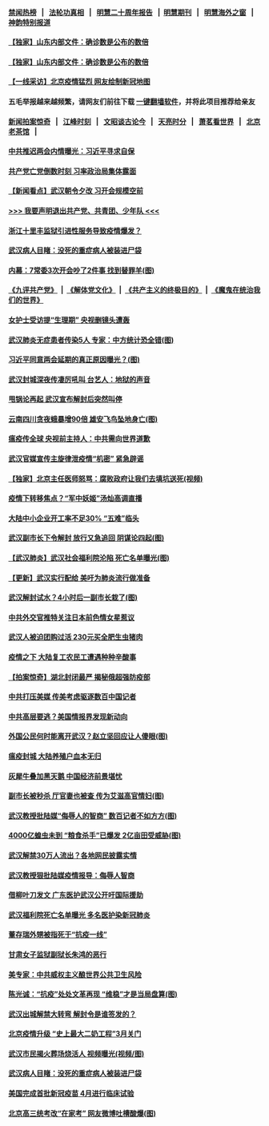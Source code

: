 #### [禁闻热榜](热点新闻.md?=0)  &nbsp;&nbsp;|&nbsp;&nbsp; [法轮功真相](https://github.com/gfw-breaker/truth/blob/master/README.md?=0) &nbsp;&nbsp;|&nbsp;&nbsp; [明慧二十周年报告](https://github.com/gfw-breaker/mh-reports/blob/master/README.md?=0) &nbsp;&nbsp;|&nbsp;&nbsp;[明慧期刊](https://github.com/gfw-breaker/mh-qikan) &nbsp;&nbsp;|&nbsp;&nbsp; [明慧海外之窗](https://github.com/gfw-breaker/mh-news/blob/master/README.md?=0) &nbsp;&nbsp;|&nbsp;&nbsp; [神韵特别报道](https://github.com/gfw-breaker/mh-news/blob/master/shenyun.md?=0)
#### [ 【独家】山东内部文件：确诊数是公布的数倍](https://github.com/gfw-breaker/banned-news/blob/master/pages/nf4514/n11891016.md)
#### [ 【独家】山东内部文件：确诊数是公布的数倍](https://github.com/gfw-breaker/banned-news/blob/master/pages/nsc413/n11891016.md)
#### [ 【一线采访】北京疫情猛烈 网友绘制新冠地图](https://github.com/gfw-breaker/banned-news/blob/master/pages/nf4514/n11894212.md)
#### 五毛举报越来越频繁，请网友们前往下载 [一键翻墙软件](https://github.com/gfw-breaker/ssr-accounts)，并将此项目推荐给亲友
#### [新闻拍案惊奇](https://github.com/gfw-breaker/banned-news/blob/master/pages/link4.md) &nbsp;&nbsp;|&nbsp;&nbsp; [江峰时刻](https://github.com/gfw-breaker/banned-news/blob/master/pages/link4.md) &nbsp;&nbsp;|&nbsp;&nbsp; [文昭谈古论今](https://github.com/gfw-breaker/banned-news/blob/master/pages/link4.md) &nbsp;&nbsp;|&nbsp;&nbsp; [天亮时分](https://github.com/gfw-breaker/banned-news/blob/master/pages/link4.md) &nbsp;&nbsp;|&nbsp;&nbsp; [萧茗看世界](https://github.com/gfw-breaker/banned-news/blob/master/pages/link4.md) &nbsp;&nbsp;|&nbsp;&nbsp; [北京老茶馆](https://github.com/gfw-breaker/banned-news/blob/master/pages/link4.md) &nbsp;&nbsp;|&nbsp;&nbsp; 
#### [ 中共推迟两会内情曝光：习近平寻求自保](https://github.com/gfw-breaker/banned-news/blob/master/pages/prog1138/a102784926.md)
#### [ 共产党亡党倒数时刻 习率政治局集体露面](https://github.com/gfw-breaker/banned-news/blob/master/pages/nf4514/n11893305.md)
#### [ 【新闻看点】武汉朝令夕改 习开会规模空前](https://github.com/gfw-breaker/banned-news/blob/master/pages/nsc413/n11892858.md)
#### [>>> 我要声明退出共产党、共青团、少年队 <<<](https://github.com/begood0513/goodnews/blob/master/quit/letter.md) 
#### [ 浙江十里丰监狱引进性服务导致疫情爆发？](https://github.com/gfw-breaker/banned-news/blob/master/pages/nsc413/n11892816.md)
#### [ 武汉病人目睹：没死的重症病人被装进尸袋](https://github.com/gfw-breaker/banned-news/blob/master/pages/nf4514/n11892728.md)
#### [ 内幕：7常委3次开会吵了2件事 找到替罪羊(图)](https://github.com/gfw-breaker/banned-news/blob/master/pages/p2/924169.md)
#### [《九评共产党》](https://github.com/begood0513/9ping.md/blob/master/README.md) &nbsp;|&nbsp; [《解体党文化》](../../../../jtdwh.md/blob/master/README.md)  &nbsp;|&nbsp; [《共产主义的终极目的》](../../../../gczydzjmd.md/blob/master/README.md) &nbsp;|&nbsp; [《魔鬼在统治我们的世界》](../../../../mgztzwmdsj.md/blob/master/README.md) 
#### [ 女护士受访提“生理期” 央视删镜头遭轰](https://github.com/gfw-breaker/banned-news/blob/master/pages/nsc413/n11895768.md)
#### [ 武汉肺炎无症患者传染5人 专家：中方统计恐全错(图)](https://github.com/gfw-breaker/banned-news/blob/master/pages/p1/924252.md)
#### [ 习近平同意两会延期的真正原因曝光？(图)](https://github.com/gfw-breaker/banned-news/blob/master/pages/p2/924228.md)
#### [ 武汉封城深夜传凄厉吼叫 台艺人：地狱的声音](https://github.com/gfw-breaker/banned-news/blob/master/pages/nsc413/n11893329.md)
#### [ 甩锅论再起 武汉宣布解封后突然叫停](https://github.com/gfw-breaker/banned-news/blob/master/pages/nf4514/n11891989.md)
#### [ 云南四川贪夜蛾暴增90倍 雄安飞鸟坠地身亡(图)](https://github.com/gfw-breaker/banned-news/blob/master/pages/p1/924249.md)
#### [ 瘟疫传全球 央视前主持人：中共需向世界道歉](https://github.com/gfw-breaker/banned-news/blob/master/pages/nsc413/n11894490.md)
#### [ 武汉官媒宣传主旋律泄疫情“机密” 紧急辟谣](https://github.com/gfw-breaker/banned-news/blob/master/pages/nsc413/n11893026.md)
#### [ 【独家】北京主任医师怒骂：腐败政府让我们去填坑送死(视频)](https://github.com/gfw-breaker/banned-news/blob/master/pages/p1/924233.md)
#### [ 疫情下转移焦点？“军中妖姬”汤灿高调直播](https://github.com/gfw-breaker/banned-news/blob/master/pages/nsc413/n11893023.md)
#### [ 大陆中小企业开工率不足30% “五难”临头](https://github.com/gfw-breaker/banned-news/blob/master/pages/nf4514/n11892702.md)
#### [ 武汉副市长下令解封 放行又急追回 阴谋论四起(图)](https://github.com/gfw-breaker/banned-news/blob/master/pages/p2/924212.md)
#### [ 【武汉肺炎】武汉社会福利院沦陷 死亡名单曝光(图)](https://github.com/gfw-breaker/banned-news/blob/master/pages/p1/924254.md)
#### [ 【更新】武汉实行配给 美吁为肺炎流行做准备](https://github.com/gfw-breaker/banned-news/blob/master/pages/nsc413/n11890652.md)
#### [ 武汉解封试水？4小时后一副市长栽了(图)](https://github.com/gfw-breaker/banned-news/blob/master/pages/p1/924206.md)
#### [ 中共外交官推特关注日本前色情女星惹议](https://github.com/gfw-breaker/banned-news/blob/master/pages/nsc413/n11895424.md)
#### [ 武汉人被迫团购过活 230元买全肥生虫猪肉](https://github.com/gfw-breaker/banned-news/blob/master/pages/nsc413/n11893802.md)
#### [ 疫情之下 大陆复工农民工遭遇种种辛酸事](https://github.com/gfw-breaker/banned-news/blob/master/pages/nf4514/n11893150.md)
#### [ 【拍案惊奇】湖北封闭最严 揭秘俄超强防疫部](https://github.com/gfw-breaker/banned-news/blob/master/pages/nsc413/n11893753.md)
#### [ 中共打压美媒 传美考虑驱逐数百中国记者](https://github.com/gfw-breaker/banned-news/blob/master/pages/nf4514/n11893178.md)
#### [ 中共高层要逃？美国情报界发现新动向](https://github.com/gfw-breaker/banned-news/blob/master/pages/prog1138/a102784253.md)
#### [ 外国公民何时能离开武汉？赵立坚回应让人傻眼(图)](https://github.com/gfw-breaker/banned-news/blob/master/pages/p1/924319.md)
#### [ 瘟疫封城 大陆养殖户血本无归](https://github.com/gfw-breaker/banned-news/blob/master/pages/nsc413/n11893705.md)
#### [ 灰犀牛叠加黑天鹅 中国经济前景堪忧](https://github.com/gfw-breaker/banned-news/blob/master/pages/nsc413/n11893495.md)
#### [ 副市长被秒杀 厅官妻也被查 传为艾滋高官情妇(图)](https://github.com/gfw-breaker/banned-news/blob/master/pages/p2/924292.md)
#### [ 武汉教授批陆媒“侮辱人的智商” 数百记者不如方方(图)](https://github.com/gfw-breaker/banned-news/blob/master/pages/p1/924301.md)
#### [ 4000亿蝗虫未到 “粮食杀手”已爆发 2亿亩田受威胁(图)](https://github.com/gfw-breaker/banned-news/blob/master/pages/p1/924194.md)
#### [ 武汉解禁30万人流出？各地网民披露实情](https://github.com/gfw-breaker/banned-news/blob/master/pages/nsc413/n11896338.md)
#### [ 武汉教授狠批陆媒疫情报导：侮辱人智商](https://github.com/gfw-breaker/banned-news/blob/master/pages/nsc413/n11895214.md)
#### [ 借柳叶刀发文 广东医护武汉公开吁国际援助](https://github.com/gfw-breaker/banned-news/blob/master/pages/nsc413/n11895199.md)
#### [ 武汉福利院死亡名单曝光 多名医护染新冠肺炎](https://github.com/gfw-breaker/banned-news/blob/master/pages/nsc413/n11893680.md)
#### [ 董存瑞外甥被指死于“抗疫一线”](https://github.com/gfw-breaker/banned-news/blob/master/pages/nsc413/n11892559.md)
#### [ 甘肃女子监狱副狱长朱鸿的恶行](https://github.com/gfw-breaker/banned-news/blob/master/pages/nsc413/n11892230.md)
#### [ 美专家：中共威权主义酿世界公共卫生风险](https://github.com/gfw-breaker/banned-news/blob/master/pages/nf4514/n11893474.md)
#### [ 陈光诚：“抗疫”处处文革再现 “维稳”才是当局盘算(图)](https://github.com/gfw-breaker/banned-news/blob/master/pages/p1/924202.md)
#### [ 武汉出城解禁大转弯 解封令是谁签发的？](https://github.com/gfw-breaker/banned-news/blob/master/pages/nsc413/n11894036.md)
#### [ 北京疫情升级 “史上最大二奶工程”3月关门](https://github.com/gfw-breaker/banned-news/blob/master/pages/prog204/a102785178.md)
#### [ 武汉市民揭火葬场烧活人 视频曝光(视频/图)](https://github.com/gfw-breaker/banned-news/blob/master/pages/p1/924199.md)
#### [ 武汉病人目睹：没死的重症病人被装进尸袋](https://github.com/gfw-breaker/banned-news/blob/master/pages/nsc413/n11892728.md)
#### [ 美国完成首批新冠疫苗 4月进行临床试验](https://github.com/gfw-breaker/banned-news/blob/master/pages/nf4514/n11893526.md)
#### [ 北京高三统考改“在家考” 网友微博吐槽酸爆(图)](https://github.com/gfw-breaker/banned-news/blob/master/pages/p1/924204.md)
